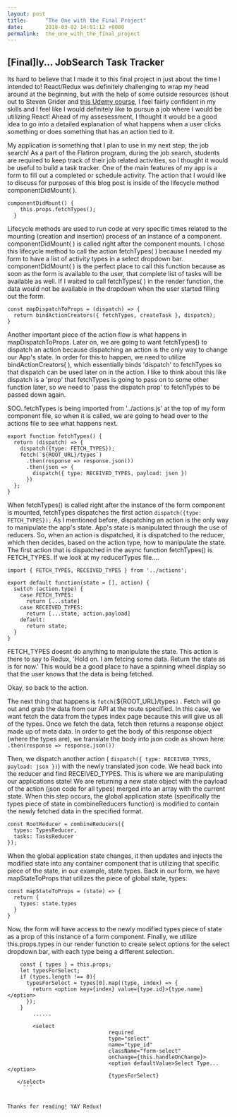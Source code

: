 ```yaml
---
layout: post
title:      "The One with the Final Project"
date:       2018-03-02 14:01:12 +0000
permalink:  the_one_with_the_final_project
---
```


## [Final]ly... JobSearch Task Tracker

Its hard to believe that I made it to this final project in just about the time I intended to! React/Redux was definitely challenging to wrap my head around at the beginning, but with the help of some outside resources (shout out to Steven Grider and [this Udemy course](https://www.udemy.com/react-redux/learn/v4/overview), I feel fairly confident in my skills and I feel like I would definitely like to pursue a job where I would be utilizing React! Ahead of my assesessment, I thought it would be a good idea to go into a detailed explanation of what happens when a user clicks something or does something that has an action tied to it. 

My application is something that I plan to use in my next step; the job search! As a part of the Flatiron program, during the job search, students are required to keep track of their job related activities, so I thought it would be useful to build a task tracker. One of the main features of my app is a form to fill out a completed or schedule activity. The action that I would like to discuss for purposes of this blog post is inside of the lifecycle method componentDidMount( ). 
```
componentDidMount() {
    this.props.fetchTypes();
  }
```
Lifecycle methods are used to run code at very specific times related to the mounting (creation and insertion) process of an instance of a component. componentDidMount( ) is called right after the component mounts. I chose this lifecycle method to call the action fetchTypes( ) because I needed my form to have a list of activity types in a select dropdown bar. componentDidMount( ) is the perfect place to call this function because as soon as the form is available to the user, that complete list of tasks will be available as well. If I waited to call fetchTypes( ) in the render function, the data would not be available in the dropdown when the user started filling out the form.

```
const mapDispatchToProps = (dispatch) => {
  return bindActionCreators({ fetchTypes, createTask }, dispatch);
}
```

Another important piece of the action flow is what happens in mapDispatchToProps. Later on, we are going to want fetchTypes() to dispatch an action because dispatching an action is the only way to change our App's state. In order for this to happen, we need to utilize bindActionCreators( ), which essentially binds 'dispatch' to fetchTypes so that dispatch can be used later on in the action. I like to think about this like dispatch is a 'prop' that fetchTypes is going to pass on to some other function later, so we need to 'pass the dispatch prop' to fetchTypes to be passed down again.

SOO..fetchTypes is being imported from '../actions.js' at the top of my form component file, so when it is called, we are going to head over to the actions file to see what happens next.

```
export function fetchTypes() {
  return (dispatch) => {
    dispatch({type: FETCH_TYPES});
    fetch(`${ROOT_URL}/types`)
      .then(response => response.json())
      .then(json => {
        dispatch({ type: RECEIVED_TYPES, payload: json })
      })
  };
}
```

When fetchTypes() is called right after the instance of the form component is mounted, fetchTypes dispatches the first action `dispatch({type: FETCH_TYPES});` As I mentioned before, dispatching an action is the only way to manipulate the app's state. App's state is manipulated through the use of reducers. So, when an action is dispatched, it is dispatched to the reducer, which then decides, based on the action type, how to manipulate the state. The first action that is dispatched in the async function fetchTypes() is FETCH_TYPES. If we look at my reducerTypes file....

```
import { FETCH_TYPES, RECEIVED_TYPES } from '../actions';

export default function(state = [], action) {
  switch (action.type) {
    case FETCH_TYPES:
      return [...state]
    case RECEIVED_TYPES:
      return [...state, action.payload]
    default:
      return state;
  }
}
```
FETCH_TYPES doesnt do anything to manipulate the state. This action is there to say to Redux, 'Hold on. I am fetcing some data. Return the state as is for now.' This would be a good place to have a spinning wheel display so that the user knows that the data is being fetched.

Okay, so back to the action.

The next thing that happens is `fetch(`${ROOT_URL}/types`)` . Fetch will go out and grab the data from our API at the route specified. In this case, we want fetch the data from the types index page because this will give us all of the types. Once we fetch the data, fetch then returns a response object made up of meta data. In order to get the body of this  response object (where the types are), we translate the body into json code as shown here: 
`.then(response => response.json())`

Then, we dispatch another action ( `dispatch({ type: RECEIVED_TYPES, payload: json })`) with the newly translated json code. We head back into the reducer and find RECEIVED_TYPES. This is where we are manipulating our applications state! We are returning a new state object with the payload of the action (json code for all types) merged into an array with the current state. When this step occurs, the global application state (specifically the types piece of state in combineReducers function)  is modified to contain the newly fetched data in the specified format. 

```
const RootReducer = combineReducers({
  types: TypesReducer,
  tasks: TasksReducer
});

```

When the global application state changes, it then updates and injects the modified state into any container component that is utilizing that specific piece of the state, in our example, state.types. Back in our form, we have mapStateToProps that utilizes the piece of global state, types:
```
const mapStateToProps = (state) => {
  return {
    types: state.types
  }
}
```
Now, the form will have access to the newly modified types piece of state as a prop of this instance of a form component. 
Finally, we utilize this.props.types in our render function to create select options for the select dropdown bar, with each type being a different selection.

```
    const { types } = this.props;
    let typesForSelect;
    if (types.length !== 0){
      typesForSelect = types[0].map((type, index) => {
        return <option key={index} value={type.id}>{type.name}</option>
      });
    }
		......
		
		<select
								required
								type="select"
								name="type_id"
								className="form-select"
								onChange={this.handleOnChange}>
								<option defaultValue>Select Type...</option>
								{typesForSelect}
   </select>
	 ```
	 

Thanks for reading! YAY Redux!
								
		

